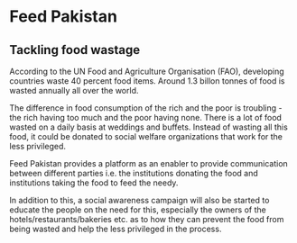 # Feed Pakistan
## Tackling food wastage
According to the UN Food and Agriculture Organisation (FAO), developing countries waste 40 percent food items. Around 1.3 billon tonnes of food is wasted annually all over the world.

The difference in food consumption of the rich and the poor is troubling - the rich having too much and the poor having none. There is a lot of food wasted on a daily basis at weddings and buffets. Instead of wasting all this food, it could be donated to social welfare organizations that work for the less privileged.

Feed Pakistan provides a platform as an enabler to provide communication between different parties i.e. the institutions donating the food and institutions taking the food to feed the needy.

In addition to this, a social awareness campaign will also be started to educate the people on the need for this, especially the owners of the hotels/restaurants/bakeries etc. as to how they can prevent the food from being wasted and help the less privileged in the process.
